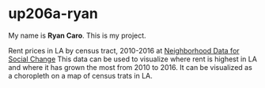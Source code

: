 # up206a-ryan

My name is **Ryan Caro**. This is my project.

Rent prices in LA by census tract, 2010-2016 at [Neighborhood Data for Social Change](https://usc.data.socrata.com/Los-Angeles/Rent-Price-LA-/4a97-v5tx)
This data can be used to visualize where rent is highest in LA and where it has grown the most from 2010 to 2016. It can be visualized as a choropleth on a map of census trats in LA.




